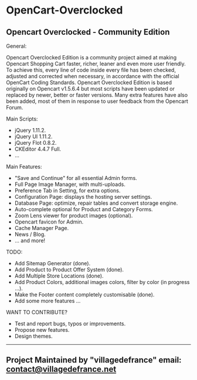 OpenCart-Overclocked
====================

Opencart Overclocked - Community Edition
-----------------------------------------

General:

Opencart Overclocked Edition is a community project aimed at making Opencart Shopping Cart faster, richer, leaner and even more user friendly. 
To achieve this, every line of code inside every file has been checked, adjusted and corrected when necessary, in accordance with the official OpenCart Coding Standards. 
Opencart Overclocked Edition is based originally on Opencart v1.5.6.4 but most scripts have been updated or replaced by newer, better or faster versions. 
Many extra features have also been added, most of them in response to user feedback from the Opencart Forum.

Main Scripts:
- jQuery 1.11.2.
- jQuery UI 1.11.2.
- jQuery Flot 0.8.2.
- CKEditor 4.4.7 Full.
- ...

Main Features:
- "Save and Continue" for all essential Admin forms.
- Full Page Image Manager, with multi-uploads.
- Preference Tab in Setting, for extra options.
- Configuration Page: displays the hosting server settings.
- Database Page: optimize, repair tables and convert storage engine.
- Auto-complete optional for Product and Category Forms.
- Zoom Lens viewer for product images (optional).
- Opencart favicon for Admin.
- Cache Manager Page.
- News / Blog.
- ... and more!

TODO:
- Add Sitemap Generator (done).
- Add Product to Product Offer System (done).
- Add Multiple Store Locations (done).
- Add Product Colors, additional images colors, filter by color (in progress ...).
- Make the Footer content completely customisable (done).
- Add some more features ...

WANT TO CONTRIBUTE?
- Test and report bugs, typos or improvements.
- Propose new features.
- Design themes.


-------------------------------------------
Project Maintained by "villagedefrance"
email: contact@villagedefrance.net
-------------------------------------------

